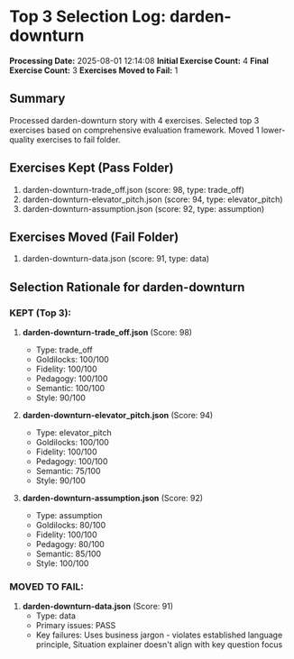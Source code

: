 # Top 3 Selection Log: darden-downturn

**Processing Date:** 2025-08-01 12:14:08
**Initial Exercise Count:** 4
**Final Exercise Count:** 3
**Exercises Moved to Fail:** 1

## Summary

Processed darden-downturn story with 4 exercises.
Selected top 3 exercises based on comprehensive evaluation framework.
Moved 1 lower-quality exercises to fail folder.

## Exercises Kept (Pass Folder)

1. darden-downturn-trade_off.json (score: 98, type: trade_off)
2. darden-downturn-elevator_pitch.json (score: 94, type: elevator_pitch)
3. darden-downturn-assumption.json (score: 92, type: assumption)

## Exercises Moved (Fail Folder)

1. darden-downturn-data.json (score: 91, type: data)

## Selection Rationale for darden-downturn

### KEPT (Top 3):
1. **darden-downturn-trade_off.json** (Score: 98)
   - Type: trade_off
   - Goldilocks: 100/100
   - Fidelity: 100/100
   - Pedagogy: 100/100
   - Semantic: 100/100
   - Style: 90/100

2. **darden-downturn-elevator_pitch.json** (Score: 94)
   - Type: elevator_pitch
   - Goldilocks: 100/100
   - Fidelity: 100/100
   - Pedagogy: 100/100
   - Semantic: 75/100
   - Style: 90/100

3. **darden-downturn-assumption.json** (Score: 92)
   - Type: assumption
   - Goldilocks: 80/100
   - Fidelity: 100/100
   - Pedagogy: 80/100
   - Semantic: 85/100
   - Style: 100/100

### MOVED TO FAIL:
1. **darden-downturn-data.json** (Score: 91)
   - Type: data
   - Primary issues: PASS
   - Key failures: Uses business jargon - violates established language principle, Situation explainer doesn't align with key question focus

